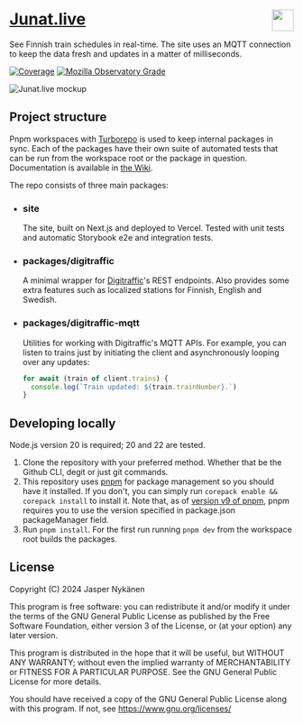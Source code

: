 <h1><a href="https://junat.live">Junat.live</a> <img src="https://junat.live/maskable_icon.png" width="38px" align="right" /></h1>

See Finnish train schedules in real-time. The site uses an MQTT connection to keep the data fresh and updates in a matter of milliseconds.

[![Coverage](https://codecov.io/gh/jqpe/junat.live/branch/main/graph/badge.svg?token=BBV4WAA534)](https://app.codecov.io/gh/jqpe/junat.live)
[![Mozilla Observatory Grade](https://img.shields.io/mozilla-observatory/grade/junat.live)](https://observatory.mozilla.org/analyze/junat.live)

![Junat.live mockup](https://github.com/jqpe/junat.live/assets/65775308/a4d4e10f-fc08-4768-b005-8e2a70594d51)

## Project structure

Pnpm workspaces with [Turborepo](https://turborepo.org/) is used to keep internal packages in sync. Each of the packages have their own suite of automated tests that can be run from the workspace root or the package in question. Documentation is available in [the Wiki](https://github.com/jqpe/junat.live/wiki).

The repo consists of three main packages:

- ### site

  The site, built on Next.js and deployed to Vercel. Tested with unit tests and automatic Storybook e2e and integration tests.

- ### packages/digitraffic

  A minimal wrapper for [Digitraffic](https://digitraffic.fi)'s REST endpoints. Also provides some extra features such as localized stations for Finnish, English and Swedish.

- ### packages/digitraffic-mqtt
  Utilities for working with Digitraffic's MQTT APIs. For example, you can listen to trains just by initiating the client and asynchronously looping over any updates:
  ```js
  for await (train of client.trains) {
    console.log(`Train updated: ${train.trainNumber}.`)
  }
  ```

## Developing locally

Node.js version 20 is required; 20 and 22 are tested.

1. Clone the repository with your preferred method. Whether that be the Github CLI, degit or just git commands.
2. This repository uses [pnpm](https://pnpm.io/) for package management so you should have it installed. If you don't, you can simply run `corepack enable && corepack install` to install it. Note that, as of [version v9 of pnpm](https://github.com/pnpm/pnpm/releases/tag/v9.0.0), pnpm requires you to use the version specified in package.json packageManager field.
3. Run `pnpm install`. For the first run running `pnpm dev` from the workspace root builds the packages.

## License

Copyright (C) 2024 Jasper Nykänen

This program is free software: you can redistribute it and/or modify it under the terms of the GNU General Public License as published by the Free Software Foundation, either version 3 of the License, or (at your option) any later version.

This program is distributed in the hope that it will be useful, but WITHOUT ANY WARRANTY; without even the implied warranty of MERCHANTABILITY or FITNESS FOR A PARTICULAR PURPOSE. See the GNU General Public License for more details.

You should have received a copy of the GNU General Public License along with this program. If not, see <https://www.gnu.org/licenses/>
